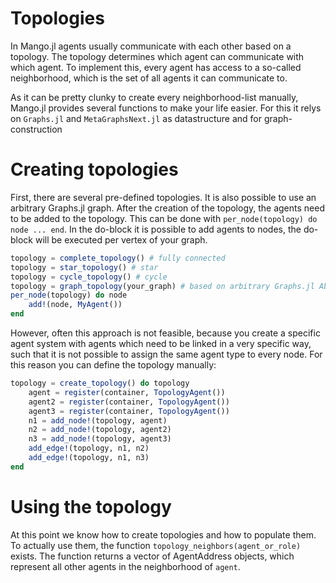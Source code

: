 # Topologies

In Mango.jl agents usually communicate with each other based on a topology. The topology determines which agent can communicate with which agent. To implement this, every agent has access to a so-called neighborhood, which is the set of all agents it can communicate to. 

As it can be pretty clunky to create every neighborhood-list manually, Mango.jl provides several functions to make your life easier. For this it relys on `Graphs.jl` and `MetaGraphsNext.jl` as datastructure and for graph-construction

# Creating topologies

First, there are several pre-defined topologies. It is also possible to use an arbitrary Graphs.jl graph. After the creation of the topology, the agents need to be added to the topology. This can be done with `per_node(topology) do node ... end`. In the do-block it is possible to add agents to nodes, the do-block will be executed per vertex of your graph. 

```julia
topology = complete_topology() # fully connected 
topology = star_topology() # star
topology = cycle_topology() # cycle
topology = graph_topology(your_graph) # based on arbitrary Graphs.jl AbstractGraph
per_node(topology) do node
    add!(node, MyAgent())
end
```

However, often this approach is not feasible, because you create a specific agent system with agents which need to be linked in a very specific way, such that it is not possible to assign the same agent type to every node. For this reason you can define the topology manually:

```julia
topology = create_topology() do topology
    agent = register(container, TopologyAgent())
    agent2 = register(container, TopologyAgent())
    agent3 = register(container, TopologyAgent())
    n1 = add_node!(topology, agent)
    n2 = add_node!(topology, agent2)
    n3 = add_node!(topology, agent3)
    add_edge!(topology, n1, n2)
    add_edge!(topology, n1, n3)
end
```

# Using the topology

At this point we know how to create topologies and how to populate them. To actually use them, the function `topology_neighbors(agent_or_role)` exists. The function returns a vector of AgentAddress objects, which represent all other agents in the neighborhood of `agent`.